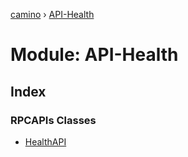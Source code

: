 [camino](../README.md) › [API-Health](api_health.md)

# Module: API-Health

## Index

### RPCAPIs Classes

* [HealthAPI](../classes/api_health.healthapi.md)
